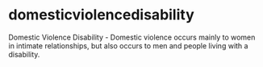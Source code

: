 # domesticviolencedisability
Domestic Violence Disability - Domestic violence occurs mainly to women in intimate relationships, but also occurs to men and people living with a disability.
